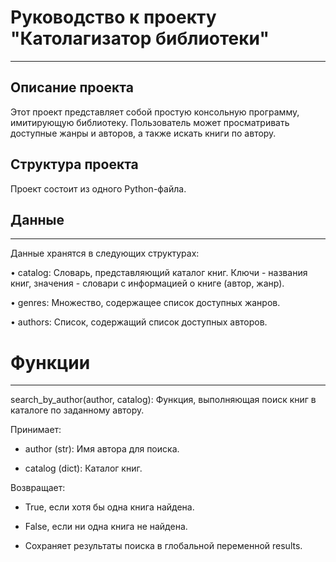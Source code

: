 # Руководство к проекту "Католагизатор библиотеки"
----------------------------

## Описание проекта

Этот проект представляет собой простую консольную программу, имитирующую библиотеку.  Пользователь может просматривать доступные жанры и авторов, а также искать книги по автору.

## Структура проекта

Проект состоит из одного Python-файла.

## Данные
---------

Данные хранятся в следующих структурах:

•   catalog: Словарь, представляющий каталог книг.  Ключи - названия книг, значения - словари с информацией о книге (автор, жанр).

•   genres:  Множество, содержащее список доступных жанров.

•   authors:  Список, содержащий список доступных авторов.

# Функции
----------

search_by_author(author, catalog): Функция, выполняющая поиск книг в каталоге по заданному автору.

Принимает:

  *  author (str): Имя автора для поиска.
    
  *  catalog (dict): Каталог книг.
    
 Возвращает: 
  
  *  True, если хотя бы одна книга найдена.
    
  *  False, если ни одна книга не найдена.

  
    
  * Сохраняет результаты поиска в глобальной переменной results.

    
  
